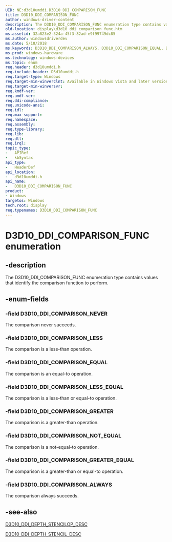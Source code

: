 ```yaml
---
UID: NE:d3d10umddi.D3D10_DDI_COMPARISON_FUNC
title: D3D10_DDI_COMPARISON_FUNC
author: windows-driver-content
description: The D3D10_DDI_COMPARISON_FUNC enumeration type contains values that identify the comparison function to perform.
old-location: display\d3d10_ddi_comparison_func.htm
ms.assetid: 32a823e2-324a-45f3-82ad-e9f99749dc85
ms.author: windowsdriverdev
ms.date: 5/10/2018
ms.keywords: D3D10_DDI_COMPARISON_ALWAYS, D3D10_DDI_COMPARISON_EQUAL, D3D10_DDI_COMPARISON_FUNC, D3D10_DDI_COMPARISON_FUNC enumeration [Display Devices], D3D10_DDI_COMPARISON_GREATER, D3D10_DDI_COMPARISON_GREATER_EQUAL, D3D10_DDI_COMPARISON_LESS, D3D10_DDI_COMPARISON_LESS_EQUAL, D3D10_DDI_COMPARISON_NEVER, D3D10_DDI_COMPARISON_NOT_EQUAL, UMDisplayDriver_Dx10param_Structs_f2be7dda-a0b6-4e03-8115-0ee00ec9dad2.xml, d3d10umddi/D3D10_DDI_COMPARISON_ALWAYS, d3d10umddi/D3D10_DDI_COMPARISON_EQUAL, d3d10umddi/D3D10_DDI_COMPARISON_FUNC, d3d10umddi/D3D10_DDI_COMPARISON_GREATER, d3d10umddi/D3D10_DDI_COMPARISON_GREATER_EQUAL, d3d10umddi/D3D10_DDI_COMPARISON_LESS, d3d10umddi/D3D10_DDI_COMPARISON_LESS_EQUAL, d3d10umddi/D3D10_DDI_COMPARISON_NEVER, d3d10umddi/D3D10_DDI_COMPARISON_NOT_EQUAL, display.d3d10_ddi_comparison_func
ms.prod: windows-hardware
ms.technology: windows-devices
ms.topic: enum
req.header: d3d10umddi.h
req.include-header: D3d10umddi.h
req.target-type: Windows
req.target-min-winverclnt: Available in Windows Vista and later versions of the Windows operating systems.
req.target-min-winversvr: 
req.kmdf-ver: 
req.umdf-ver: 
req.ddi-compliance: 
req.unicode-ansi: 
req.idl: 
req.max-support: 
req.namespace: 
req.assembly: 
req.type-library: 
req.lib: 
req.dll: 
req.irql: 
topic_type:
-	APIRef
-	kbSyntax
api_type:
-	HeaderDef
api_location:
-	d3d10umddi.h
api_name:
-	D3D10_DDI_COMPARISON_FUNC
product:
- Windows
targetos: Windows
tech.root: display
req.typenames: D3D10_DDI_COMPARISON_FUNC
---
```


# D3D10_DDI_COMPARISON_FUNC enumeration


## -description


The D3D10_DDI_COMPARISON_FUNC enumeration type contains values that identify the comparison function to perform.


## -enum-fields




### -field D3D10_DDI_COMPARISON_NEVER

The comparison never succeeds.


### -field D3D10_DDI_COMPARISON_LESS

The comparison is a less-than operation.


### -field D3D10_DDI_COMPARISON_EQUAL

The comparison is an equal-to operation.


### -field D3D10_DDI_COMPARISON_LESS_EQUAL

The comparison is a less-than or equal-to operation.


### -field D3D10_DDI_COMPARISON_GREATER

The comparison is a greater-than operation.


### -field D3D10_DDI_COMPARISON_NOT_EQUAL

The comparison is a not-equal-to operation.


### -field D3D10_DDI_COMPARISON_GREATER_EQUAL

The comparison is a greater-than or equal-to operation.


### -field D3D10_DDI_COMPARISON_ALWAYS

The comparison always succeeds.


## -see-also




<a href="https://msdn.microsoft.com/library/windows/hardware/ff541938">D3D10_DDI_DEPTH_STENCILOP_DESC</a>



<a href="https://msdn.microsoft.com/library/windows/hardware/ff541944">D3D10_DDI_DEPTH_STENCIL_DESC</a>
 

 

